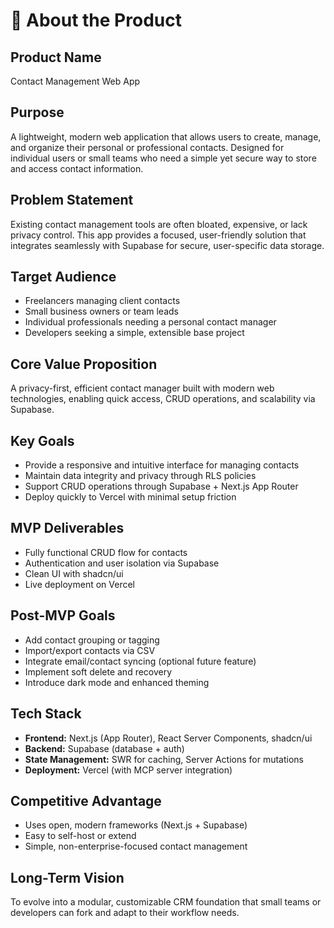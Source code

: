 # 🧭 About the Product

## Product Name
Contact Management Web App

## Purpose
A lightweight, modern web application that allows users to create, manage, and organize their personal or professional contacts. Designed for individual users or small teams who need a simple yet secure way to store and access contact information.

## Problem Statement
Existing contact management tools are often bloated, expensive, or lack privacy control. This app provides a focused, user-friendly solution that integrates seamlessly with Supabase for secure, user-specific data storage.

## Target Audience
- Freelancers managing client contacts  
- Small business owners or team leads  
- Individual professionals needing a personal contact manager  
- Developers seeking a simple, extensible base project

## Core Value Proposition
A privacy-first, efficient contact manager built with modern web technologies, enabling quick access, CRUD operations, and scalability via Supabase.

## Key Goals
- Provide a responsive and intuitive interface for managing contacts  
- Maintain data integrity and privacy through RLS policies  
- Support CRUD operations through Supabase + Next.js App Router  
- Deploy quickly to Vercel with minimal setup friction

## MVP Deliverables
- Fully functional CRUD flow for contacts  
- Authentication and user isolation via Supabase  
- Clean UI with shadcn/ui  
- Live deployment on Vercel

## Post-MVP Goals
- Add contact grouping or tagging  
- Import/export contacts via CSV  
- Integrate email/contact syncing (optional future feature)  
- Implement soft delete and recovery  
- Introduce dark mode and enhanced theming

## Tech Stack
- **Frontend:** Next.js (App Router), React Server Components, shadcn/ui  
- **Backend:** Supabase (database + auth)  
- **State Management:** SWR for caching, Server Actions for mutations  
- **Deployment:** Vercel (with MCP server integration)

## Competitive Advantage
- Uses open, modern frameworks (Next.js + Supabase)  
- Easy to self-host or extend  
- Simple, non-enterprise-focused contact management  

## Long-Term Vision
To evolve into a modular, customizable CRM foundation that small teams or developers can fork and adapt to their workflow needs.
